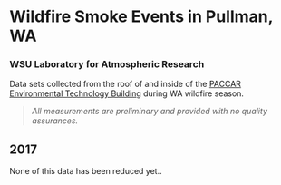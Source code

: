 # Wildfire Smoke Events in Pullman, WA

### WSU Laboratory for Atmospheric Research

Data sets collected from the roof of and inside of the [PACCAR Environmental
Technology Building](https://cleantech.wsu.edu/) during WA wildfire season. 

> *All measurements are preliminary and provided with no quality assurances.*

## 2017

None of this data has been reduced yet..





